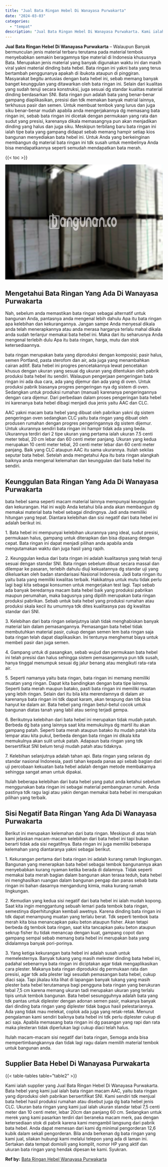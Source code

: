```yaml
---
title: "Jual Bata Ringan Hebel Di Wanayasa Purwakarta"
date: "2024-03-03"
categories: 
  - "tempat"
description: "Jual Bata Ringan Hebel Di Wanayasa Purwakarta. Kami ialah supplier yang Jual Bata Ringan Hebel Di Wanayasa Purwakarta. Bata hebel yang kami jual ialah bata r..."
---
```


**Jual Bata Ringan Hebel Di Wanayasa Purwakarta** – Walaupun Banyak bermunculan jenis material terbaru terutama pada material tembok menyebabkan semakin beragamnya tipe material di Indonesia khususnya Bata. Merupakan jenis material yang banyak digunakan waktu ini dan masih viral yakni material dinding bata hebel. Bata ringan ini yakni bata yang terus bertambah penggunanya apakah di ibukota ataupun di pinggiran. Masyarakat begitu antusias dengan bata hebel ini, sebab memang banyak banget keunggulan yang ditawarkan oleh bata ringan ini. Selain dari kualitas yang sudah teruji secara konstruksi, juga sesuai dg standar kualitas material dinding berdasarkan SNI. Bata ringan pun adalah bata yang benar-benar gampang diaplikasikan, presisi dan tdk memakan banyak matrial lainnya, terkhusus pasir dan semen. Untuk membuat tembok yang lurus dan juga siku benar-benar mudah apabila anda mengerjakannya dg memasang bata ringan ini, sebab bata ringan ini dicetak dengan permukaan yang rata dan sudut yang presisi, karenanya dikala memasangnya pun akan menjadikan dinding yang halus dan juga siku. Meskipun terbilang baru bata ringan ini ialah tipe bata yang gampang didapat sebab memang hampir setiap kios bangunan menyediakan bata hebel ini. Untuk Anda yang berkeinginan membangun dg material bata ringan ini tdk susah untuk membelinya Anda bisa mendapatkannya seperti semudah mendapatkan bata merah.

{{< toc >}}

![Jual Bata Ringan Hebel Di Wanayasa Purwakarta](/images/jual-hebel-murah-38.png)

## Mengetahui Bata Ringan Yang Ada Di Wanayasa Purwakarta

Nah, sebelum anda memastikan bata ringan sebagai alternatif untuk bangunan Anda, pantasnya anda mengenal lebih dahulu Apa itu bata ringan apa kelebihan dan kekurangannya. Jangan sampe Anda menyesal dikala anda telah menerapkannya atau anda merasa harganya terlalu mahal dikala anda sudah terlanjur memakai bata hebel ini. Maka dari itu seharusnya Anda mengenal terlebih dulu Apa itu bata ringan, harga, mutu dan stok ketersediaannya.

bata ringan merupakan bata yang diproduksi dengan komposisi; pasir halus, semen Portland, pasta sterofom dan air, ada juga yang menambahkan cairan aditif. Bata hebel ini progres pencetakannya lewat pencetakan khusus dengan ukuran yang sesuai dg ukuran yang ditentukan oleh pabrik produksi bata hebel itu sendiri. Walaupun pengerjaan pengeringan bata ringan ini ada dua cara, ada yang dijemur dan ada yang di oven. Untuk produksi pabrik biasanya progres pengeringan nya dg sistem di oven. Sedangkan untuk produksi rumahan (manual) karenanya pengeringannya dengan cara dijemur. Dari perbedaan dalam proses pengeringan bata hebel ini karenanya bata hebel dibagi menjadi dua jenis yaitu AAC dan CLC.

AAC yakni macam bata hebel yang dibuat oleh pabrikan yakni dg sistem pengeringan oven sedangkan CLC yaitu bata ringan yang dibuat oleh produsen rumahan dengan progres pengeringannya dg sistem dijemur. Untuk ukurannya sendiri bata ringan ini hampir tidak ada yang beda. Ukurannya terdiri dari 2 tipe ukuran yang pertama ialah ukuran 7.5 centi meter tebal, 20 cm lebar dan 60 centi meter panjang. Ukuran yang kedua merupakan 10 centi meter tebal, 20 centi meter lebar dan 60 centi meter panjang. Baik yang CLC ataupun AAC itu sama ukurannya. Itulah sekilas seputar bata hebel. Setelah anda mengetahui Apa itu bata ringan alangkah baiknya anda mengenal kelemahan dan keunggulan dari bata hebel itu sendiri.

## Keunggulan Bata Ringan Yang Ada Di Wanayasa Purwakarta

bata hebel sama seperti macam material lainnya mempunyai keunggulan dan kekurangan. Hal ini wajib Anda ketahui bila anda akan membangun dg memakai material bata hebel sebagai dindingnya. Jadi anda memiliki hitungan yang tepat. Diantara kelebihan dan sisi negatif dari bata hebel ini adalah berikut ini.

1\. Bata hebel ini mempunyai kelebihan ukurannya yang ideal, sudut presisi, permukaan halus, gampang untuk diterapkan dan bisa dipasang dengan cepat. Bata ringan ini dapat menjadi pilihan anda apabila anda mengutamakan waktu dan juga hasil yang rapih.

2\. Keunggulan kedua dari bata ringan ini adalah kualitasnya yang telah teruji sesuai dengan standar SNI. Bata ringan sebelum dibuat secara massal dan dilempar ke pasaran, terlebih dahulu diuji kekuatannya dg standar uji yang dikeluarkan oleh badan standarisasi Nasional Indonesia. Jadi bata ringan itu yaitu bata yang memiliki kwalitas terbaik. Hakikatnya untuk mutu tidak perlu lagi bagi kita sebagai konsumen untuk mengerjakan test lagi. Tapi sebab ada banyak beredarnya macam bata hebel baik yang produksi pabrikan maupun perumahan, maka bagusnya yang dipilih merupakan bata ringan produksi pabrikan. Sebab untuk bata hebel yang produksi rumahan atau produksi skala kecil itu umumnya tdk dites kualitasnya pas dg kwalitas standar dari SNI.

3\. Kelebihan dari bata ringan selanjutnya ialah tidak menghabiskan banyak material lain dalam pemasangannya. Pemasangan bata hebel tidak membutuhkan material pasir, cukup dengan semen lem bata ringan saja bata ringan telah dapat diaplikasikan. Ini tentunya menghemat biaya untuk membeli pasir dan juga semen.

4\. Gampang untuk di pasangkan, sebab wujud dan permukaan bata hebel ini telah presisi dan halus sehingga sistem pemasangannya pun tdk susah, hanya tinggal menumpuk sesuai dg jalur benang atau mengikuti rata-rata air.

5\. Seperti namanya yaitu bata ringan, bata ringan ini memang memiliki muatan yang ringan. Dapat kita bandingkan dengan bata tipe lainnya. Seperti bata merah maupun batako, pasti bata ringan ini memiliki muatan yang lebih ringan. Selain dari itu bila kita merendamnya di dalam air karenanya bata ringan ini tdk dapat karam, akan terapung dan tdk bisa hanyut ke dalam air. Bata hebel yang ringan betul-betul cocok untuk bangunan diatas tanah yang labil atau sering terjadi gempa.

6\. Berikutnya kelebihan dari bata hebel ini merupakan tidak mudah patah. Berbeda dg bata yang lainnya saat kita memukulnya dg martil itu akan gampang patah. Seperti bata merah ataupun batako itu mudah patah kita lempar atau kita pukul, berbeda dengan bata ringan ini dikala kita memukulnya akan sulit untuk patah. Adapaun bata ringan yang tdk bersertifikat SNI belum teruji mudah patah atau tidaknya.

7\. Kelebihan selanjutnya adalah tahan api. Bata ringan yang selaras dg standar nasional Indonesia, pasti tahan kepada panas api sebab bagian dari uji percobaan kekuatan bata hebel adalah dengan metode membakarnya sehingga sangat aman untuk dipakai.

Itulah beberapa kelebihan dari bata hebel yang patut anda ketahui sebelum menggunakan bata ringan ini sebagai material pembangunan rumah. Anda pastinya tdk ragu lagi atau yakin dengan memakai bata hebel ini merupakan pilihan yang terbaik.

## Sisi Negatif Bata Ringan Yang Ada Di Wanayasa Purwakarta

Berikut ini merupakan kelemahan dari bata ringan. Meskipun di atas telah kami jelaskan macam-macam kelebihan dari bata hebel ini tapi bukan berarti tidak ada sisi negatifnya. Bata ringan ini juga memiliki beberapa kelemahan yang diantaranya yakni sebagai berikut.

1\. Kekurangan pertama dari bata ringan ini adalah kurang ramah lingkungan. Bangunan yang menerapkan bata hebel sebagai tembok bangunannya akan menyebabkan kurang nyaman ketika berada di dalamnya. Tidak seperti memakai bata merah bagian dalam bangunan akan terasa teduh, bata hebel ini menghasilkan ruangan dalam bangunan pengap dan panas sebab bata ringan ini bahan dasarnya mengandung kimia, maka kurang ramah lingkungan.

2\. Kemudian yang kedua sisi negatif dari bata hebel ini ialah mudah kopong. Saat kita ingin menggantung sebuah lemari pada tembok bata ringan, semestinya diperhitungkan kembali awetnya. Karena dinding bata ringan ini tdk dapat menampung muatan yang terlalu berat. Tdk seperti tembok bata merah kita bisa menancapkan paku beton ataupun fisher. Akan tetapi berbeda dg tembok bata ringan, saat kita tancapkan paku beton ataupun sekrup fisher itu tidak menancap dengan kuat, gampang copot dan gampang sempal sebab memang bata hebel ini merupakan bata yang didalamnya banyak pori-porinya.

3\. Yang ketiga kekurangan bata hebel ini adalah susah untuk memelesternya. Banyak tukang yang masih melester dinding bata hebel ini, padahal sebenarnya bata ringan ini diciptakan agar tidak mengaplikasikan cara plester. Makanya bata ringan diproduksi dg permukaan rata dan presisi, agar tdk ada plester lagi sesudah pemasangan bata hebel, cukup diaci saja. Tapi jikalau kita lihat di lapangan banyak tukang yang masih plester bata hebel terutamanya bagi pengguna bata ringan yang berukuran tebal 7,5 cm karena memang ukuran tadi merupakan ukuran yang terlalu tipis untuk tembok bangunan. Bata hebel sesungguhnya adalah bata yang tdk pantas untuk diplester dengan adonan semen pasir, makanya banyak dari dinding bata ringan yang diplester tidak bagus hasil pelestariannya. Ada yang tidak mau melekat, coplok ada juga yang retak-retak. Menurut pengalaman kami sendiri baiknya bata hebel ini tdk perlu diplester cukup di aci saja. Apabila memasang bata ringan ini dg pasangan yang rapi dan rata maka plesteran tidak diperlukan lagi cukup diaci telah halus.

Itulah macam-macam sisi negatif dari bata ringan, Semoga anda bisa mempertimbangkannya dan tidak lagi ragu dalam memilih material tembok untuk bangunan anda.

## Supplier Bata Hebel Di Wanayasa Purwakarta

{{< table-tables table="table2" >}}

Kami ialah supplier yang Jual Bata Ringan Hebel Di Wanayasa Purwakarta. Bata hebel yang kami jual ialah bata ringan macam AAC, yaitu bata ringan yang diproduksi oleh pabrikan bersertifikat SNI. Kami sendiri tdk menjual bata hebel hasil produksi rumahan atau disebut juga dg bata hebel jenis CLC. Ukuran bata ringan yang kami jual ialah ukuran standar tebal 7,5 centi meter dan 10 centi meter, lebar 20cm dan panjang 60 cm. Sedangkan untuk merek yang kami pasarkan terdiri dari beraneka macam merk, pas dengan ketersediaan stok di pabrik karena kami mengambil langsung dari pabrik bata hebel. Anda dapat memesan dari kami dg minimal pengorderan 12,6 kubik dalam sekali pengorderan. Bila anda berkenan dg bata ringan yang kami jual, silakan hubungi kami melalui telepon yang ada di laman ini. Sertakan data tempat domisili yang komplit, nomor HP yang aktif dan ukuran bata ringan yang hendak dipesan ke kami. Syukran.

**Ref by:** [Bata Ringan Hebel Wanayasa Purwakarta](https://id.wikipedia.org/wiki/Bata)
